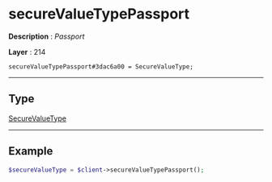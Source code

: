 # secureValueTypePassport

**Description** : *Passport*

**Layer** : 214

```tl
secureValueTypePassport#3dac6a00 = SecureValueType;
```

---

## Type

[SecureValueType](type/SecureValueType)

---

## Example

```php
$secureValueType = $client->secureValueTypePassport();
```